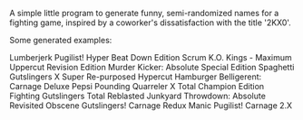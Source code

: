 A simple little program to generate funny, semi-randomized names for a fighting game, inspired by a coworker's dissatisfaction with the title '2KX0'.

Some generated examples: 

Lumberjerk Pugilist! Hyper Beat Down Edition
Scrum K.O. Kings - Maximum Uppercut Revision Edition
Murder Kicker: Absolute Special Edition
Spaghetti Gutslingers X Super Re-purposed Hypercut
Hamburger Belligerent: Carnage Deluxe
Pepsi Pounding Quarreler X Total Champion Edition
Fighting Gutslingers Total Reblasted
Junkyard Throwdown: Absolute Revisited
Obscene Gutslingers! Carnage Redux
Manic Pugilist! Carnage 2.X
